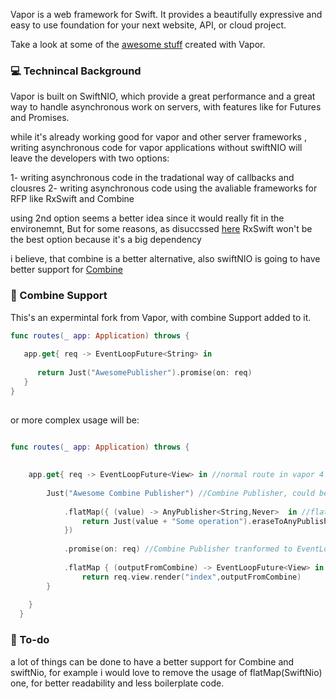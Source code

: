 Vapor is a web framework for Swift. It provides a beautifully expressive and easy to use foundation for your next website, API, or cloud project.

Take a look at some of the [awesome stuff](https://github.com/Cellane/awesome-vapor) created with Vapor.

### 💻 Technincal Background 

Vapor is built on SwiftNIO, which provide a great performance and a great way to handle asynchronous work on servers, with features like 
for Futures and Promises. 

while it's already working good for vapor and other server frameworks , writing asynchronous code for vapor applications without swiftNIO will leave the developers with two options: 

1- writing asynchronous code in the tradational way of callbacks and clousres
2- writing asynchronous code using the avaliable frameworks for RFP like RxSwift and Combine

using 2nd option seems a better idea since it would really fit in the environemnt, But for some reasons, as disuccssed [here](https://github.com/vapor/vapor/issues/1238) 
RxSwift won't be the best option because it's a big dependency

 i believe, that combine is a better alternative, also swiftNIO is going to have better support for [Combine](https://forums.swift.org/t/will-swiftnio-adapt-to-the-new-combine-framework/25166/2) 


### 🧩 Combine Support 

This's an expermintal fork from Vapor, with combine Support added to it.
 ```swift
 func routes(_ app: Application) throws {
        
    app.get{ req -> EventLoopFuture<String> in
        
       return Just("AwesomePublisher").promise(on: req)
    }
 }
    
 
```

or more complex usage will be: 


```swift

func routes(_ app: Application) throws {
    
    
    app.get{ req -> EventLoopFuture<View> in //normal route in vapor 4
        
        Just("Awesome Combine Publisher") //Combine Publisher, could be any publisher like PassThroughPublisher, or AnyPublisher,
          
            .flatMap({ (value) -> AnyPublisher<String,Never>  in //flat map in Combine to process data
                return Just(value + "Some operation").eraseToAnyPublisher()
            })
            
            .promise(on: req) //Combine Publisher tranformed to EventLoopFuture
            
            .flatMap { (outputFromCombine) -> EventLoopFuture<View> in //Flat map in SwiftNIO to process data recieved to a view
                return req.view.render("index",outputFromCombine)
        }
        
    }
  }
  ```

### 📝 To-do 
 a lot of things can be done to have a better support for Combine and swiftNio, for example
 i would love to remove the usage of flatMap(SwiftNio) one, for better readability and less boilerplate code.  


